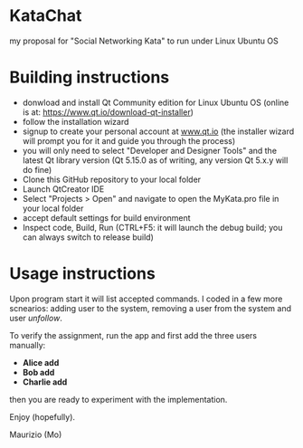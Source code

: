 # KataChat
my proposal for "Social Networking Kata" to run under Linux Ubuntu OS

# Building instructions
- donwload and install Qt Community edition for Linux Ubuntu OS (online is at: https://www.qt.io/download-qt-installer)
- follow the installation wizard
- signup to create your personal account at www.qt.io (the installer wizard will prompt you for it and guide you through the process)
- you will only need to select "Developer and Designer Tools" and the latest Qt library version (Qt 5.15.0 as of writing, any version Qt 5.x.y will do fine)
- Clone this GitHub repository to your local folder
- Launch QtCreator IDE
- Select "Projects > Open" and navigate to open the MyKata.pro file in your local folder
- accept default settings for build environment
- Inspect code, Build, Run (CTRL+F5: it will launch the debug build; you can always switch to release build)

# Usage instructions
Upon program start it will list accepted commands.
I coded in a few more scnearios: adding user to the system, removing a user from the system and user *unfollow*.

To verify the assignment, run the app and first add the three users manually:
- **Alice add**
- **Bob add**
- **Charlie add**

then you are ready to experiment with the implementation.

Enjoy (hopefully).

Maurizio (Mo)
